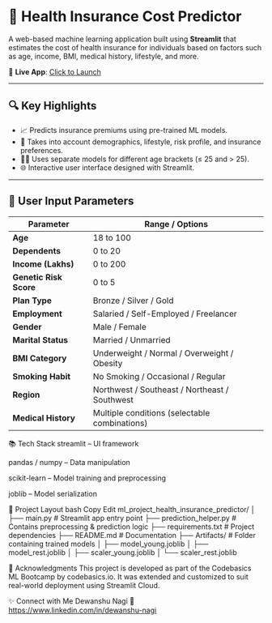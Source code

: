 # 🏥 Health Insurance Cost Predictor

A web-based machine learning application built using **Streamlit** that estimates the cost of health insurance for individuals based on factors such as age, income, BMI, medical history, lifestyle, and more.

🚀 **Live App**: [Click to Launch](https://dewanshu-ml-project-health-insurance-predictor.streamlit.app/)  

---

## 🔍 Key Highlights

- 📈 Predicts insurance premiums using pre-trained ML models.
- 🧠 Takes into account demographics, lifestyle, risk profile, and insurance preferences.
- 🧑‍🔬 Uses separate models for different age brackets (≤ 25 and > 25).
- 🌐 Interactive user interface designed with Streamlit.

---

## 🧩 User Input Parameters

| Parameter              | Range / Options                                  |
|------------------------|--------------------------------------------------|
| **Age**                | 18 to 100                                        |
| **Dependents**         | 0 to 20                                          |
| **Income (Lakhs)**     | 0 to 200                                         |
| **Genetic Risk Score** | 0 to 5                                           |
| **Plan Type**          | Bronze / Silver / Gold                           |
| **Employment**         | Salaried / Self-Employed / Freelancer            |
| **Gender**             | Male / Female                                    |
| **Marital Status**     | Married / Unmarried                              |
| **BMI Category**       | Underweight / Normal / Overweight / Obesity      |
| **Smoking Habit**      | No Smoking / Occasional / Regular                |
| **Region**             | Northwest / Southeast / Northeast / Southwest    |
| **Medical History**    | Multiple conditions (selectable combinations)    |

📚 Tech Stack
streamlit – UI framework

pandas / numpy – Data manipulation

scikit-learn – Model training and preprocessing

joblib – Model serialization

📁 Project Layout
bash
Copy
Edit
ml_project_health_insurance_predictor/
│
├── main.py                  # Streamlit app entry point
├── prediction_helper.py     # Contains preprocessing & prediction logic
├── requirements.txt         # Project dependencies
├── README.md                # Documentation
├── Artifacts/               # Folder containing trained models
│   ├── model_young.joblib
│   ├── model_rest.joblib
│   ├── scaler_young.joblib
│   └── scaler_rest.joblib

🤝 Acknowledgments
This project is developed as part of the Codebasics ML Bootcamp by codebasics.io.
It was extended and customized to suit real-world deployment using Streamlit Cloud.

✨ Connect with Me
Dewanshu Nagi
🔗 https://www.linkedin.com/in/dewanshu-nagi
